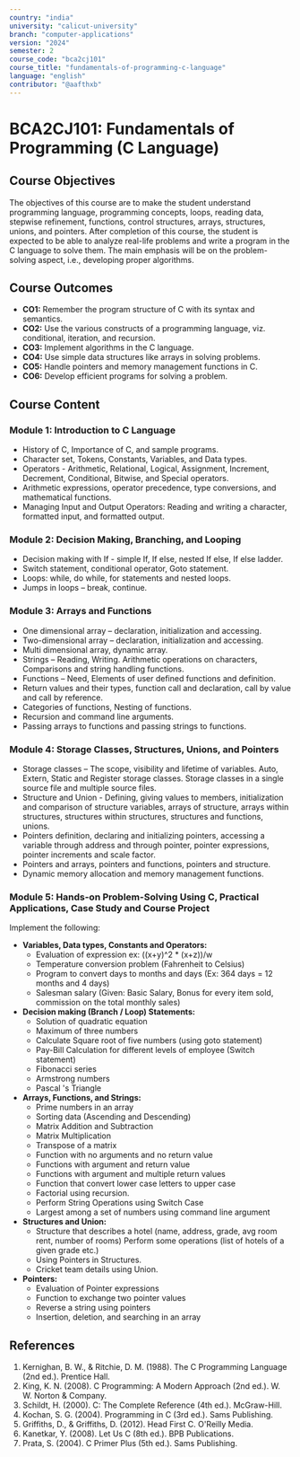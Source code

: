 ```yaml
---
country: "india"
university: "calicut-university"
branch: "computer-applications"
version: "2024"
semester: 2
course_code: "bca2cj101"
course_title: "fundamentals-of-programming-c-language"
language: "english"
contributor: "@aafthxb"
---
```


# BCA2CJ101: Fundamentals of Programming (C Language)

## Course Objectives
The objectives of this course are to make the student understand programming language, programming concepts, loops, reading data, stepwise refinement, functions, control structures, arrays, structures, unions, and pointers. After completion of this course, the student is expected to be able to analyze real-life problems and write a program in the C language to solve them. The main emphasis will be on the problem-solving aspect, i.e., developing proper algorithms.

## Course Outcomes
* **CO1:** Remember the program structure of C with its syntax and semantics.
* **CO2:** Use the various constructs of a programming language, viz. conditional, iteration, and recursion.
* **CO3:** Implement algorithms in the C language.
* **CO4:** Use simple data structures like arrays in solving problems.
* **CO5:** Handle pointers and memory management functions in C.
* **CO6:** Develop efficient programs for solving a problem.

## Course Content

### Module 1: Introduction to C Language
* History of C, Importance of C, and sample programs.
* Character set, Tokens, Constants, Variables, and Data types.
* Operators - Arithmetic, Relational, Logical, Assignment, Increment, Decrement, Conditional, Bitwise, and Special operators.
* Arithmetic expressions, operator precedence, type conversions, and mathematical functions.
* Managing Input and Output Operators: Reading and writing a character, formatted input, and formatted output.

### Module 2: Decision Making, Branching, and Looping
* Decision making with If - simple If, If else, nested If else, If else ladder.
* Switch statement, conditional operator, Goto statement.
* Loops: while, do while, for statements and nested loops.
* Jumps in loops – break, continue.

### Module 3: Arrays and Functions
* One dimensional array – declaration, initialization and accessing.
* Two-dimensional array – declaration, initialization and accessing.
* Multi dimensional array, dynamic array.
* Strings – Reading, Writing. Arithmetic operations on characters, Comparisons and string handling functions.
* Functions – Need, Elements of user defined functions and definition.
* Return values and their types, function call and declaration, call by value and call by reference.
* Categories of functions, Nesting of functions.
* Recursion and command line arguments.
* Passing arrays to functions and passing strings to functions.

### Module 4: Storage Classes, Structures, Unions, and Pointers
* Storage classes – The scope, visibility and lifetime of variables. Auto, Extern, Static and Register storage classes. Storage classes in a single source file and multiple source files.
* Structure and Union - Defining, giving values to members, initialization and comparison of structure variables, arrays of structure, arrays within structures, structures within structures, structures and functions, unions.
* Pointers definition, declaring and initializing pointers, accessing a variable through address and through pointer, pointer expressions, pointer increments and scale factor.
* Pointers and arrays, pointers and functions, pointers and structure.
* Dynamic memory allocation and memory management functions.

### Module 5: Hands-on Problem-Solving Using C, Practical Applications, Case Study and Course Project
Implement the following:
* **Variables, Data types, Constants and Operators:**
    * Evaluation of expression ex: ((x+y)^2 \* (x+z))/w
    * Temperature conversion problem (Fahrenheit to Celsius)
    * Program to convert days to months and days (Ex: 364 days = 12 months and 4 days)
    * Salesman salary (Given: Basic Salary, Bonus for every item sold, commission on the total monthly sales)
* **Decision making (Branch / Loop) Statements:**
    * Solution of quadratic equation
    * Maximum of three numbers
    * Calculate Square root of five numbers (using goto statement)
    * Pay-Bill Calculation for different levels of employee (Switch statement)
    * Fibonacci series
    * Armstrong numbers
    * Pascal 's Triangle
* **Arrays, Functions, and Strings:**
    * Prime numbers in an array
    * Sorting data (Ascending and Descending)
    * Matrix Addition and Subtraction
    * Matrix Multiplication
    * Transpose of a matrix
    * Function with no arguments and no return value
    * Functions with argument and return value
    * Functions with argument and multiple return values
    * Function that convert lower case letters to upper case
    * Factorial using recursion.
    * Perform String Operations using Switch Case
    * Largest among a set of numbers using command line argument
* **Structures and Union:**
    * Structure that describes a hotel (name, address, grade, avg room rent, number of rooms) Perform some operations (list of hotels of a given grade etc.)
    * Using Pointers in Structures.
    * Cricket team details using Union.
* **Pointers:**
    * Evaluation of Pointer expressions
    * Function to exchange two pointer values
    * Reverse a string using pointers
    * Insertion, deletion, and searching in an array

## References
1. Kernighan, B. W., & Ritchie, D. M. (1988). The C Programming Language (2nd ed.). Prentice Hall.
2. King, K. N. (2008). C Programming: A Modern Approach (2nd ed.). W. W. Norton & Company.
3. Schildt, H. (2000). C: The Complete Reference (4th ed.). McGraw-Hill.
4. Kochan, S. G. (2004). Programming in C (3rd ed.). Sams Publishing.
5. Griffiths, D., & Griffiths, D. (2012). Head First C. O'Reilly Media.
6. Kanetkar, Y. (2008). Let Us C (8th ed.). BPB Publications.
7. Prata, S. (2004). C Primer Plus (5th ed.). Sams Publishing.